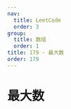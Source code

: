 ```yaml
---
nav:
  title: LeetCode
  order: 3
group:
  title: 数组
  order: 1
title: 179 - 最大数
order: 179
---
```


# 最大数